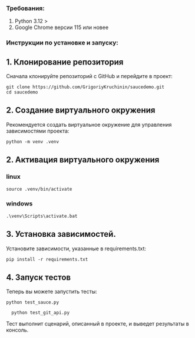 ### Требования:

1. Python 3.12 > 
2. Google Chrome версии 115 или новее

### Инструкции по установке и запуску:

## 1. Клонирование репозитория
Сначала клонируйте репозиторий с GitHub и перейдите в проект:
  ```
  git clone https://github.com/GrigoriyKruchinin/saucedemo.git
  cd saucedemo
  ```

## 2. Создание виртуального окружения
Рекомендуется создать виртуальное окружение для управления зависимостями проекта:
  ```
  python -m venv .venv
  ```

## 2. Активация виртуального окружения
### linux
  ```
  source .venv/bin/activate
  ```
### windows
  ```
  .\venv\Scripts\activate.bat
  ```

## 3. Установка зависимостей.
Установите зависимости, указанные в requirements.txt:
  ```
  pip install -r requirements.txt
  ```
## 4. Запуск тестов
Теперь вы можете запустить тесты:
  ```
  python test_sauce.py
```
```
  python test_git_api.py
```
  

Тест выполнит сценарий, описанный в проекте, и выведет результаты в консоль.

